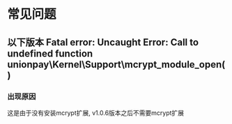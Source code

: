 # 常见问题

## 以下版本 Fatal error: Uncaught Error: Call to undefined function unionpay\Kernel\Support\mcrypt_module_open()

### 出现原因

这是由于没有安装mcrypt扩展, v1.0.6版本之后不需要mcrypt扩展



